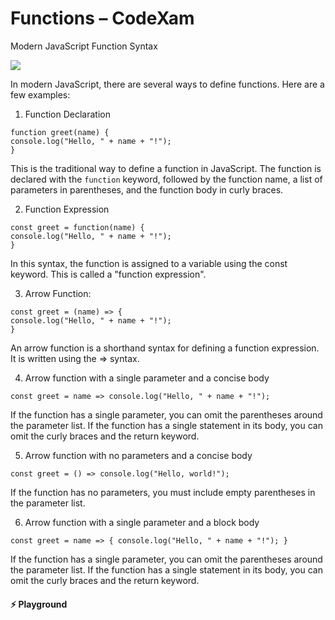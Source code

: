 # Functions – CodeXam
Modern JavaScript Function Syntax

![](https://media.giphy.com/media/30pykuIQHxzQsfefte/giphy.gif)

In modern JavaScript, there are several ways to define functions. Here are a few examples:

1.  Function Declaration

```
function greet(name) {
console.log("Hello, " + name + "!");
}
```


This is the traditional way to define a function in JavaScript. The function is declared with the `function` keyword, followed by the function name, a list of parameters in parentheses, and the function body in curly braces.

2.  Function Expression

```
const greet = function(name) {
console.log("Hello, " + name + "!");
}
```


In this syntax, the function is assigned to a variable using the const keyword. This is called a "function expression".

3.  Arrow Function:

```
const greet = (name) => {
console.log("Hello, " + name + "!");
}
```


An arrow function is a shorthand syntax for defining a function expression. It is written using the => syntax.

4.  Arrow function with a single parameter and a concise body

```
const greet = name => console.log("Hello, " + name + "!");
```


If the function has a single parameter, you can omit the parentheses around the parameter list. If the function has a single statement in its body, you can omit the curly braces and the return keyword.

5.  Arrow function with no parameters and a concise body

```
const greet = () => console.log("Hello, world!");
```


If the function has no parameters, you must include empty parentheses in the parameter list.

6.  Arrow function with a single parameter and a block body

```
const greet = name => { console.log("Hello, " + name + "!"); }
```


If the function has a single parameter, you can omit the parentheses around the parameter list. If the function has a single statement in its body, you can omit the curly braces and the return keyword.

#### ⚡ Playground[](#-playground-1)